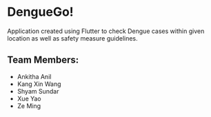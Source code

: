 # DengueGo!

Application created using Flutter to check Dengue cases within given location as well as safety measure guidelines.

## Team Members:

* Ankitha Anil
* Kang Xin Wang
* Shyam Sundar
* Xue Yao
* Ze Ming


